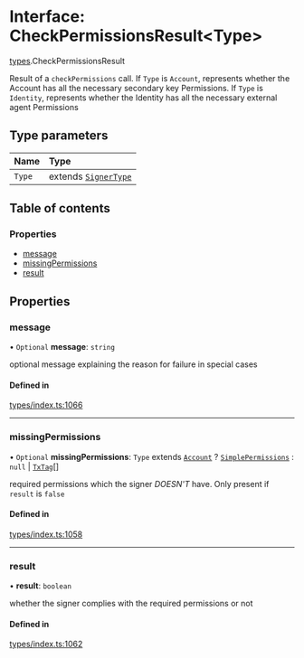 # Interface: CheckPermissionsResult<Type\>

[types](../wiki/types).CheckPermissionsResult

Result of a `checkPermissions` call. If `Type` is `Account`, represents whether the Account
  has all the necessary secondary key Permissions. If `Type` is `Identity`, represents whether the
  Identity has all the necessary external agent Permissions

## Type parameters

| Name | Type |
| :------ | :------ |
| `Type` | extends [`SignerType`](../wiki/types.SignerType) |

## Table of contents

### Properties

- [message](../wiki/types.CheckPermissionsResult#message)
- [missingPermissions](../wiki/types.CheckPermissionsResult#missingpermissions)
- [result](../wiki/types.CheckPermissionsResult#result)

## Properties

### message

• `Optional` **message**: `string`

optional message explaining the reason for failure in special cases

#### Defined in

[types/index.ts:1066](https://github.com/PolymeshAssociation/polymesh-sdk/blob/95e180d2/src/types/index.ts#L1066)

___

### missingPermissions

• `Optional` **missingPermissions**: `Type` extends [`Account`](../wiki/types.SignerType#account) ? [`SimplePermissions`](../wiki/types.SimplePermissions) : ``null`` \| [`TxTag`](../wiki/generated.types#txtag)[]

required permissions which the signer *DOESN'T* have. Only present if `result` is `false`

#### Defined in

[types/index.ts:1058](https://github.com/PolymeshAssociation/polymesh-sdk/blob/95e180d2/src/types/index.ts#L1058)

___

### result

• **result**: `boolean`

whether the signer complies with the required permissions or not

#### Defined in

[types/index.ts:1062](https://github.com/PolymeshAssociation/polymesh-sdk/blob/95e180d2/src/types/index.ts#L1062)
